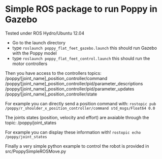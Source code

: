Simple ROS package to run Poppy in Gazebo
=========

Tested under ROS Hydro/Ubuntu 12.04


- Go to the launch directory
- type `roslaunch poppy_flat_feet_gazebo.launch` this should run Gazebo with the Poppy model
- type `roslaunch poppy_flat_feet_control.launch` this should run the motor controllers

Then you have access to the controllers topics:
/poppy/[joint_name]_position_controller/command
/poppy/[joint_name]_position_controller/pid/parameter_descriptions
/poppy/[joint_name]_position_controller/pid/parameter_updates
/poppy/[joint_name]_position_controller/state

For example you can directly send a position command with:
`rostopic pub /poppy/r_shoulder_x_position_controller/command std_msgs/Float64 0.0`

The joints states (position, velocity and effort) are avaiable through the topic:
/poppy/joint_states

For example you can display these information with!
`rostopic echo /poppy/joint_states`

Finally a very simple python example to control the robot is provided in src/PoppySimpleROSMove.py
